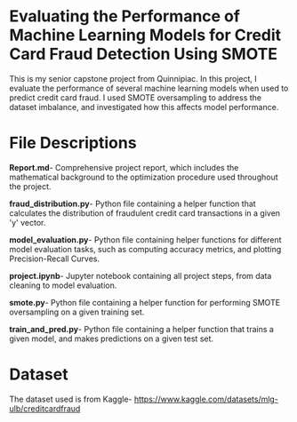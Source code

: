 # Evaluating the Performance of Machine Learning Models for Credit Card Fraud Detection Using SMOTE

This is my senior capstone project from Quinnipiac. In this project, I evaluate the performance of several machine learning models when used to predict credit card fraud. I used SMOTE oversampling to address the dataset imbalance, and investigated how this affects model performance. 

# File Descriptions
**Report.md**- Comprehensive project report, which includes the mathematical background to the optimization procedure used throughout the project.

**fraud_distribution.py**- Python file containing a helper function that calculates the distribution of fraudulent credit card transactions in a given 'y' vector.

**model_evaluation.py**- Python file containing helper functions for different model evaluation tasks, such as computing accuracy metrics, and plotting Precision-Recall Curves.

**project.ipynb**- Jupyter notebook containing all project steps, from data cleaning to model evaluation.

**smote.py**- Python file containing a helper function for performing SMOTE oversampling on a given training set.

**train_and_pred.py**- Python file containing a helper function that trains a given model, and makes predictions on a given test set.

# Dataset
The dataset used is from Kaggle- https://www.kaggle.com/datasets/mlg-ulb/creditcardfraud
